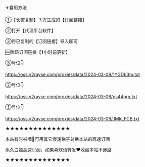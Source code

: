 ✈️食用方法

①【长按复制】下方生成的【订阅链接】

②打开【代理平台软件】

③将已复制的【订阅链接】导入即可

🆕优质订阅链接【𝟏小时前更新】

③号位👇

https://oss.v2rayse.com/proxies/data/2024-03-09/1YGDb3m.txt

②号位👇

https://oss.v2rayse.com/proxies/data/2024-03-08/ns44prg.txt

①号位👇

https://oss.v2rayse.com/proxies/data/2024-03-08/JMkLFCB.txt

★★★★★★★★★★★★★★

本站有时被墙🚫可用其它慢速梯子兑换本站的高速订阅

永久白嫖高速订阅，如果喜欢请转发❤️收藏本站不迷路

★★★★★★★★★★★★★★
